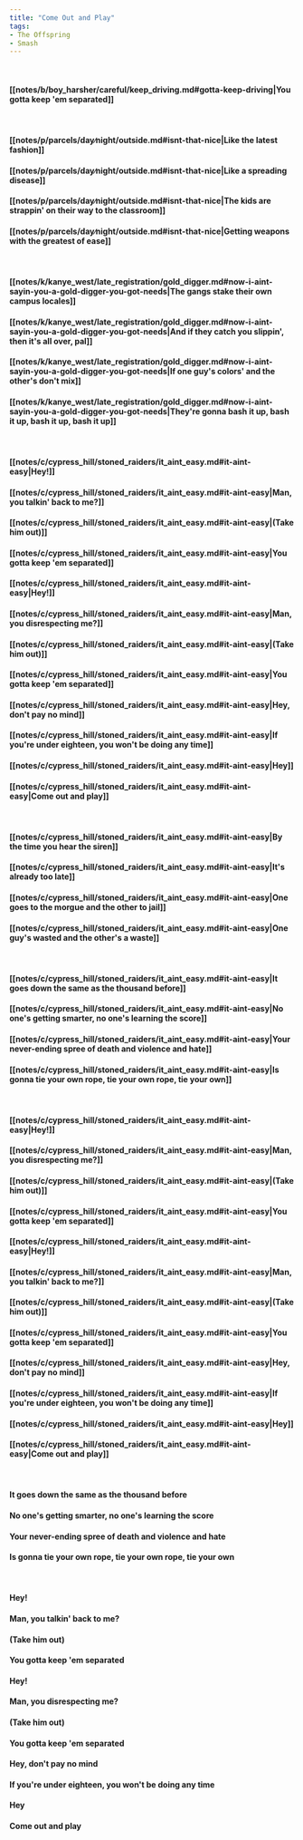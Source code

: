 ```yaml
---
title: "Come Out and Play"
tags:
- The Offspring
- Smash
---
```

&nbsp;
#### [[notes/b/boy_harsher/careful/keep_driving.md#gotta-keep-driving|You gotta keep 'em separated]]
&nbsp;
#### [[notes/p/parcels/day∕night/outside.md#isnt-that-nice|Like the latest fashion]]
#### [[notes/p/parcels/day∕night/outside.md#isnt-that-nice|Like a spreading disease]]
#### [[notes/p/parcels/day∕night/outside.md#isnt-that-nice|The kids are strappin' on their way to the classroom]]
#### [[notes/p/parcels/day∕night/outside.md#isnt-that-nice|Getting weapons with the greatest of ease]]
&nbsp;
#### [[notes/k/kanye_west/late_registration/gold_digger.md#now-i-aint-sayin-you-a-gold-digger-you-got-needs|The gangs stake their own campus locales]]
#### [[notes/k/kanye_west/late_registration/gold_digger.md#now-i-aint-sayin-you-a-gold-digger-you-got-needs|And if they catch you slippin', then it's all over, pal]]
#### [[notes/k/kanye_west/late_registration/gold_digger.md#now-i-aint-sayin-you-a-gold-digger-you-got-needs|If one guy's colors' and the other's don't mix]]
#### [[notes/k/kanye_west/late_registration/gold_digger.md#now-i-aint-sayin-you-a-gold-digger-you-got-needs|They're gonna bash it up, bash it up, bash it up, bash it up]]
&nbsp;
#### [[notes/c/cypress_hill/stoned_raiders/it_aint_easy.md#it-aint-easy|Hey!]]
#### [[notes/c/cypress_hill/stoned_raiders/it_aint_easy.md#it-aint-easy|Man, you talkin' back to me?]]
#### [[notes/c/cypress_hill/stoned_raiders/it_aint_easy.md#it-aint-easy|(Take him out)]]
#### [[notes/c/cypress_hill/stoned_raiders/it_aint_easy.md#it-aint-easy|You gotta keep 'em separated]]
#### [[notes/c/cypress_hill/stoned_raiders/it_aint_easy.md#it-aint-easy|Hey!]]
#### [[notes/c/cypress_hill/stoned_raiders/it_aint_easy.md#it-aint-easy|Man, you disrespecting me?]]
#### [[notes/c/cypress_hill/stoned_raiders/it_aint_easy.md#it-aint-easy|(Take him out)]]
#### [[notes/c/cypress_hill/stoned_raiders/it_aint_easy.md#it-aint-easy|You gotta keep 'em separated]]
#### [[notes/c/cypress_hill/stoned_raiders/it_aint_easy.md#it-aint-easy|Hey, don't pay no mind]]
#### [[notes/c/cypress_hill/stoned_raiders/it_aint_easy.md#it-aint-easy|If you're under eighteen, you won't be doing any time]]
#### [[notes/c/cypress_hill/stoned_raiders/it_aint_easy.md#it-aint-easy|Hey]]
#### [[notes/c/cypress_hill/stoned_raiders/it_aint_easy.md#it-aint-easy|Come out and play]]
&nbsp;
#### [[notes/c/cypress_hill/stoned_raiders/it_aint_easy.md#it-aint-easy|By the time you hear the siren]]
#### [[notes/c/cypress_hill/stoned_raiders/it_aint_easy.md#it-aint-easy|It's already too late]]
#### [[notes/c/cypress_hill/stoned_raiders/it_aint_easy.md#it-aint-easy|One goes to the morgue and the other to jail]]
#### [[notes/c/cypress_hill/stoned_raiders/it_aint_easy.md#it-aint-easy|One guy's wasted and the other's a waste]]
&nbsp;
#### [[notes/c/cypress_hill/stoned_raiders/it_aint_easy.md#it-aint-easy|It goes down the same as the thousand before]]
#### [[notes/c/cypress_hill/stoned_raiders/it_aint_easy.md#it-aint-easy|No one's getting smarter, no one's learning the score]]
#### [[notes/c/cypress_hill/stoned_raiders/it_aint_easy.md#it-aint-easy|Your never-ending spree of death and violence and hate]]
#### [[notes/c/cypress_hill/stoned_raiders/it_aint_easy.md#it-aint-easy|Is gonna tie your own rope, tie your own rope, tie your own]]
&nbsp;
#### [[notes/c/cypress_hill/stoned_raiders/it_aint_easy.md#it-aint-easy|Hey!]]
#### [[notes/c/cypress_hill/stoned_raiders/it_aint_easy.md#it-aint-easy|Man, you disrespecting me?]]
#### [[notes/c/cypress_hill/stoned_raiders/it_aint_easy.md#it-aint-easy|(Take him out)]]
#### [[notes/c/cypress_hill/stoned_raiders/it_aint_easy.md#it-aint-easy|You gotta keep 'em separated]]
#### [[notes/c/cypress_hill/stoned_raiders/it_aint_easy.md#it-aint-easy|Hey!]]
#### [[notes/c/cypress_hill/stoned_raiders/it_aint_easy.md#it-aint-easy|Man, you talkin' back to me?]]
#### [[notes/c/cypress_hill/stoned_raiders/it_aint_easy.md#it-aint-easy|(Take him out)]]
#### [[notes/c/cypress_hill/stoned_raiders/it_aint_easy.md#it-aint-easy|You gotta keep 'em separated]]
#### [[notes/c/cypress_hill/stoned_raiders/it_aint_easy.md#it-aint-easy|Hey, don't pay no mind]]
#### [[notes/c/cypress_hill/stoned_raiders/it_aint_easy.md#it-aint-easy|If you're under eighteen, you won't be doing any time]]
#### [[notes/c/cypress_hill/stoned_raiders/it_aint_easy.md#it-aint-easy|Hey]]
#### [[notes/c/cypress_hill/stoned_raiders/it_aint_easy.md#it-aint-easy|Come out and play]]
&nbsp;
#### It goes down the same as the thousand before
#### No one's getting smarter, no one's learning the score
#### Your never-ending spree of death and violence and hate
#### Is gonna tie your own rope, tie your own rope, tie your own
&nbsp;
#### Hey!
#### Man, you talkin' back to me?
#### (Take him out)
#### You gotta keep 'em separated
#### Hey!
#### Man, you disrespecting me?
#### (Take him out)
#### You gotta keep 'em separated
#### Hey, don't pay no mind
#### If you're under eighteen, you won't be doing any time
#### Hey
#### Come out and play
